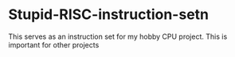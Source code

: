 # Stupid-RISC-instruction-setn
This serves as an instruction set for my hobby CPU project. This is important for other projects
